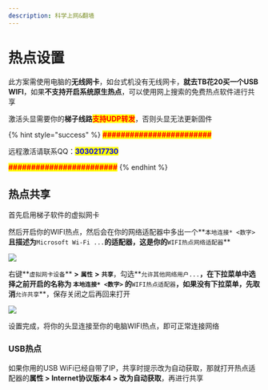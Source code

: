 ```yaml
---
description: 科学上网&翻墙
---
```


# 热点设置

此方案需使用电脑的**无线网卡**，如台式机没有无线网卡，**就去TB花20买一个USB WIFI**，如果**不支持开启系统原生热点**，可以使用网上搜索的免费热点软件进行共享

激活头显需要你的**梯子线路**<mark style="color:red;">**支持UDP转发**</mark>，否则头显无法更新固件‌

{% hint style="success" %}
<mark style="color:red;">**########################**</mark>

远程激活请联系QQ：<mark style="color:blue;">**3030217730**</mark>

<mark style="color:red;">**########################**</mark>
{% endhint %}

## 热点共享 <a href="#re-dian-gong-xiang" id="re-dian-gong-xiang"></a>

首先启用梯子软件的虚拟网卡

然后开启你的WIFI热点，然后会在你的网络适配器中多出一个**`本地连接* <数字>`**且描述为**`Microsoft Wi-Fi ...`**的适配器，这是你的**`WIFI热点网络适配器`**

![](https://fastly.jsdelivr.net/gh/EYW-015/Oculus-guide-China/img/clash/clash9.png)

右键**`虚拟网卡设备`** **>** **`属性`** **>** **`共享`**，勾选**`允许其他网络用户...`**，在下拉菜单中选择之前开启的名称为 **`本地连接* <数字>`** 的**`WIFI热点适配器`**，如果没有下拉菜单，先取消**`允许共享`**，保存关闭之后再回来打开​

![](https://fastly.jsdelivr.net/gh/EYW-015/Oculus-guide-China/img/clash/clash10.png)

设置完成，将你的头显连接至你的电脑WIFI热点，即可正常连接网络

### USB热点

如果你用的USB WiFi已经自带了IP，共享时提示改为自动获取，那就打开热点适配器的**属性 > Internet协议版本4 > 改为自动获取**，再进行共享
